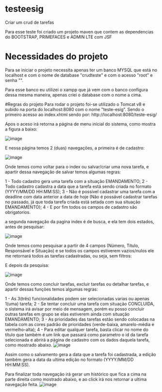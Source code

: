 # testeesig
Criar um crud de tarefas
 
Para esse teste foi criado um projeto maven que contem as dependencias do BOOTSTRAP, PRIMEFACES e ADMIN LTE com JSF

# Necessidades do projeto
Para se iniciar o projeto necessita apenas ter um banco MYSQL que está no localhost e com o nome de database "crudteste" e com o acesso "root" e senha "". 

Para esse banco eu utilizei o xampp que já vem com o banco configura dessa mesma maneira, apenas criei o database com o nome a cima.

#Regras do projeto
Para rodar o projeto foi-se utilizado o Tomcat v8 e subido na porta do localhost:8080 com o nome "teste-esig". Sendo o primeiro acesso ao index.xhtml sendo por: http://localhost:8080/teste-esig/

Apos o aceso irá retorna a página de menu inicial do sistema, como mostra a figura a baixo:

![image](https://user-images.githubusercontent.com/78569602/139676815-600017ff-c3e7-45af-bb24-a4403d61badf.png)

E nessa página temos 2 (duas) navegações, a primeira é de cadastro:

![image](https://user-images.githubusercontent.com/78569602/139677031-e1a30f0d-83a5-4e13-8993-9a6a8f505332.png)

Onde temos como voltar para o index ou salvar/criar uma nova tarefa, e apartir dessa navegação de salvar temos algumas regras:

1 - Todo cadastro gera uma tarefa com a situação EMANDAMENTO;
2 - Todo cadastro cadastra a data que a tarefa está sendo criada no formato (YYYY/MM/DD HH:MM:SS);
3 - Não é possivel cadastrar uma tarefa com a deadline com data anterior a data de hoje (Não é possável cadastrar tarefas no passado, já que toda tarefa criada está setada com sua situação EMANDAMENTO);
4 - E por fim todos os campos de cadastro são obrigatorios.

a segunda navegação da pagina index é de busca, e ela tem dois estados, antes de pesquisar:

![image](https://user-images.githubusercontent.com/78569602/139677854-1d47e61b-10ef-4c2d-8fbf-e285e2df9b76.png)

Onde temos como pesquisar a partir de 4 campos (Número, Título, Responsável e Situação) e se todos os campos estiverem vazios/nulos ele me retornará todos as tarefas cadastradas, ou seja, sem filtros:

E depois da pesquisa:

![image](https://user-images.githubusercontent.com/78569602/139678061-2a93a6cb-2053-4828-9505-f53e4bb02f09.png)

Onde temos como concluir tarefas, excluir tarefas ou detalhar tarefas, e apartir dessas funções temos algumas regras:

1 - As 3(três) funcionalidades podem ser selecionadas varias ou apenas 1(uma) tarefa;
2 - Se tentar concluir uma tarefa com situação CONCLUIDA, o sistema irá avisar por meio de mensagem, porém eu posso concluir outras tarefas em grupo se elas estiverem ainda com situação EMANDAMENTO;
3 - As prioridades das tarefas estão sendo colocadas na tabela com as cores padrão de prioridades (verde-baixa, amarelo-média e vermelho-alta);
4 - Para editar qualquer tarefa, basta clicar no nome do título que também é um link que passará como parametro o id da tarefa selecionada e abrirá a página de cadastro com os dados daquela tarefa, como mostrado abaixo.
![image](https://user-images.githubusercontent.com/78569602/139679344-e7de155c-0317-4cd0-9c2d-d5a9a797c0f5.png)

Assim como o salvamento gera a data que a tarefa foi cadastrada, a edição também gera a data da ultima edição no formato (YYYY/MM/DD HH:MM:SS). 

Para finalizar toda navegação irá gerar um histórico que fica a cima na parte direita como mostrado abaixo, e ao click irá nos retornar a ultima navegação feita.
![image](https://user-images.githubusercontent.com/78569602/139679553-691340ea-8590-47bc-8c3c-a459fee31189.png)


